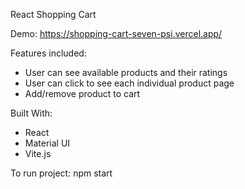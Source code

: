 React Shopping Cart

Demo: https://shopping-cart-seven-psi.vercel.app/

Features included: 
  - User can see available products and their ratings
  - User can click to see each individual product page
  - Add/remove product to cart

Built With:
  - React
  - Material UI
  - Vite.js

To run project:
  npm start
